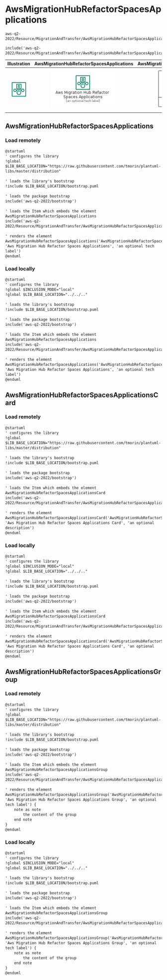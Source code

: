 # AwsMigrationHubRefactorSpacesApplications


```text
aws-q2-2022/Resource/MigrationAndTransfer/AwsMigrationHubRefactorSpacesApplications
```

```text
include('aws-q2-2022/Resource/MigrationAndTransfer/AwsMigrationHubRefactorSpacesApplications')
```



| Illustration | AwsMigrationHubRefactorSpacesApplications | AwsMigrationHubRefactorSpacesApplicationsCard | AwsMigrationHubRefactorSpacesApplicationsGroup |
| :---: | :---: | :---: | :---: |
| ![illustration for Illustration](../../../aws-q2-2022/Resource/MigrationAndTransfer/AwsMigrationHubRefactorSpacesApplications.png) | ![illustration for AwsMigrationHubRefactorSpacesApplications](../../../aws-q2-2022/Resource/MigrationAndTransfer/AwsMigrationHubRefactorSpacesApplications.Local.png) | ![illustration for AwsMigrationHubRefactorSpacesApplicationsCard](../../../aws-q2-2022/Resource/MigrationAndTransfer/AwsMigrationHubRefactorSpacesApplicationsCard.Local.png) | ![illustration for AwsMigrationHubRefactorSpacesApplicationsGroup](../../../aws-q2-2022/Resource/MigrationAndTransfer/AwsMigrationHubRefactorSpacesApplicationsGroup.Local.png) |




## AwsMigrationHubRefactorSpacesApplications

### Load remotely
```plantuml
@startuml
' configures the library
!global $LIB_BASE_LOCATION="https://raw.githubusercontent.com/tmorin/plantuml-libs/master/distribution"

' loads the library's bootstrap
!include $LIB_BASE_LOCATION/bootstrap.puml

' loads the package bootstrap
include('aws-q2-2022/bootstrap')

' loads the Item which embeds the element AwsMigrationHubRefactorSpacesApplications
include('aws-q2-2022/Resource/MigrationAndTransfer/AwsMigrationHubRefactorSpacesApplications')

' renders the element
AwsMigrationHubRefactorSpacesApplications('AwsMigrationHubRefactorSpacesApplications', 'Aws Migration Hub Refactor Spaces Applications', 'an optional tech label')
@enduml
```

### Load locally
```plantuml
@startuml
' configures the library
!global $INCLUSION_MODE="local"
!global $LIB_BASE_LOCATION="../../.."

' loads the library's bootstrap
!include $LIB_BASE_LOCATION/bootstrap.puml

' loads the package bootstrap
include('aws-q2-2022/bootstrap')

' loads the Item which embeds the element AwsMigrationHubRefactorSpacesApplications
include('aws-q2-2022/Resource/MigrationAndTransfer/AwsMigrationHubRefactorSpacesApplications')

' renders the element
AwsMigrationHubRefactorSpacesApplications('AwsMigrationHubRefactorSpacesApplications', 'Aws Migration Hub Refactor Spaces Applications', 'an optional tech label')
@enduml
```

## AwsMigrationHubRefactorSpacesApplicationsCard

### Load remotely
```plantuml
@startuml
' configures the library
!global $LIB_BASE_LOCATION="https://raw.githubusercontent.com/tmorin/plantuml-libs/master/distribution"

' loads the library's bootstrap
!include $LIB_BASE_LOCATION/bootstrap.puml

' loads the package bootstrap
include('aws-q2-2022/bootstrap')

' loads the Item which embeds the element AwsMigrationHubRefactorSpacesApplicationsCard
include('aws-q2-2022/Resource/MigrationAndTransfer/AwsMigrationHubRefactorSpacesApplications')

' renders the element
AwsMigrationHubRefactorSpacesApplicationsCard('AwsMigrationHubRefactorSpacesApplicationsCard', 'Aws Migration Hub Refactor Spaces Applications Card', 'an optional description')
@enduml
```

### Load locally
```plantuml
@startuml
' configures the library
!global $INCLUSION_MODE="local"
!global $LIB_BASE_LOCATION="../../.."

' loads the library's bootstrap
!include $LIB_BASE_LOCATION/bootstrap.puml

' loads the package bootstrap
include('aws-q2-2022/bootstrap')

' loads the Item which embeds the element AwsMigrationHubRefactorSpacesApplicationsCard
include('aws-q2-2022/Resource/MigrationAndTransfer/AwsMigrationHubRefactorSpacesApplications')

' renders the element
AwsMigrationHubRefactorSpacesApplicationsCard('AwsMigrationHubRefactorSpacesApplicationsCard', 'Aws Migration Hub Refactor Spaces Applications Card', 'an optional description')
@enduml
```

## AwsMigrationHubRefactorSpacesApplicationsGroup

### Load remotely
```plantuml
@startuml
' configures the library
!global $LIB_BASE_LOCATION="https://raw.githubusercontent.com/tmorin/plantuml-libs/master/distribution"

' loads the library's bootstrap
!include $LIB_BASE_LOCATION/bootstrap.puml

' loads the package bootstrap
include('aws-q2-2022/bootstrap')

' loads the Item which embeds the element AwsMigrationHubRefactorSpacesApplicationsGroup
include('aws-q2-2022/Resource/MigrationAndTransfer/AwsMigrationHubRefactorSpacesApplications')

' renders the element
AwsMigrationHubRefactorSpacesApplicationsGroup('AwsMigrationHubRefactorSpacesApplicationsGroup', 'Aws Migration Hub Refactor Spaces Applications Group', 'an optional tech label') {
    note as note
        the content of the group
    end note
}
@enduml
```

### Load locally
```plantuml
@startuml
' configures the library
!global $INCLUSION_MODE="local"
!global $LIB_BASE_LOCATION="../../.."

' loads the library's bootstrap
!include $LIB_BASE_LOCATION/bootstrap.puml

' loads the package bootstrap
include('aws-q2-2022/bootstrap')

' loads the Item which embeds the element AwsMigrationHubRefactorSpacesApplicationsGroup
include('aws-q2-2022/Resource/MigrationAndTransfer/AwsMigrationHubRefactorSpacesApplications')

' renders the element
AwsMigrationHubRefactorSpacesApplicationsGroup('AwsMigrationHubRefactorSpacesApplicationsGroup', 'Aws Migration Hub Refactor Spaces Applications Group', 'an optional tech label') {
    note as note
        the content of the group
    end note
}
@enduml
```

